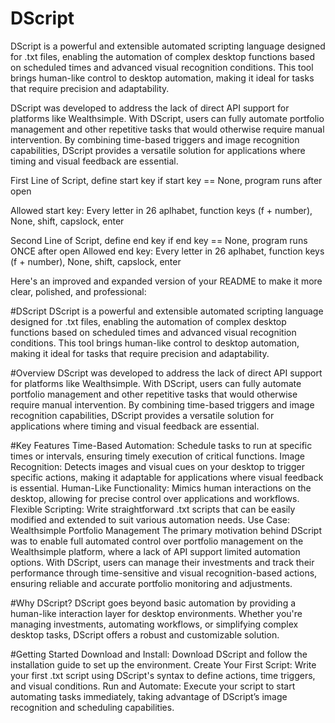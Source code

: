 ﻿# DScript

DScript is a powerful and extensible automated scripting language designed for .txt files, enabling the automation of complex desktop functions based on scheduled times and advanced visual recognition conditions. This tool brings human-like control to desktop automation, making it ideal for tasks that require precision and adaptability.

DScript was developed to address the lack of direct API support for platforms like Wealthsimple. With DScript, users can fully automate portfolio management and other repetitive tasks that would otherwise require manual intervention. By combining time-based triggers and image recognition capabilities, DScript provides a versatile solution for applications where timing and visual feedback are essential.


First Line of Script, define start key
if start key == None, program runs after open

Allowed start key:
Every letter in 26 aplhabet, function keys (f + number), None, shift, capslock, enter

Second Line of Script, define end key
if end key == None, program runs ONCE after open
Allowed end key:
Every letter in 26 aplhabet, function keys (f + number), None, shift, capslock, enter



Here's an improved and expanded version of your README to make it more clear, polished, and professional:

#DScript
DScript is a powerful and extensible automated scripting language designed for .txt files, enabling the automation of complex desktop functions based on scheduled times and advanced visual recognition conditions. This tool brings human-like control to desktop automation, making it ideal for tasks that require precision and adaptability.

#Overview
DScript was developed to address the lack of direct API support for platforms like Wealthsimple. With DScript, users can fully automate portfolio management and other repetitive tasks that would otherwise require manual intervention. By combining time-based triggers and image recognition capabilities, DScript provides a versatile solution for applications where timing and visual feedback are essential.

#Key Features
Time-Based Automation: Schedule tasks to run at specific times or intervals, ensuring timely execution of critical functions.
Image Recognition: Detects images and visual cues on your desktop to trigger specific actions, making it adaptable for applications where visual feedback is essential.
Human-Like Functionality: Mimics human interactions on the desktop, allowing for precise control over applications and workflows.
Flexible Scripting: Write straightforward .txt scripts that can be easily modified and extended to suit various automation needs.
Use Case: Wealthsimple Portfolio Management
The primary motivation behind DScript was to enable full automated control over portfolio management on the Wealthsimple platform, where a lack of API support limited automation options. With DScript, users can manage their investments and track their performance through time-sensitive and visual recognition-based actions, ensuring reliable and accurate portfolio monitoring and adjustments.

#Why DScript?
DScript goes beyond basic automation by providing a human-like interaction layer for desktop environments. Whether you're managing investments, automating workflows, or simplifying complex desktop tasks, DScript offers a robust and customizable solution.

#Getting Started
Download and Install: Download DScript and follow the installation guide to set up the environment.
Create Your First Script: Write your first .txt script using DScript's syntax to define actions, time triggers, and visual conditions.
Run and Automate: Execute your script to start automating tasks immediately, taking advantage of DScript’s image recognition and scheduling capabilities.
